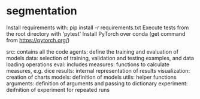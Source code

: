 # segmentation

Install requirements with: pip install -r requirements.txt
Execute tests from the root directory with 'pytest'
Install PyTorch over conda (get command from https://pytorch.org/)

src: contains all the code
    agents: define the training and evaluation of models
    data: selection of training, validation and testing examples, and data loading operations
    eval: includes 
        measures: functions to calculate measures, e.g. dice
        results: internal representation of results
        visualization: creation of charts
    models: definition of models
    utils: helper functions
        arguments: definition of arguments and passing to dictionary
        experiment: deifnition of experiment for repeated runs

